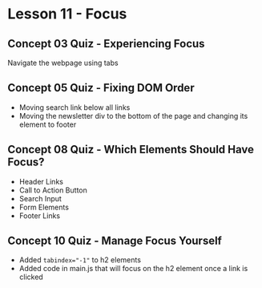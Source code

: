 # Lesson 11 - Focus

## Concept 03 Quiz - Experiencing Focus
Navigate the webpage using tabs

## Concept 05 Quiz - Fixing DOM Order
- Moving search link below all links
- Moving the newsletter div to the bottom of the page and changing its element to footer

## Concept 08 Quiz - Which Elements Should Have Focus?
- Header Links
- Call to Action Button
- Search Input
- Form Elements
- Footer Links

## Concept 10 Quiz - Manage Focus Yourself
- Added `tabindex="-1"` to h2 elements
- Added code in main.js that will focus on the h2 element once a link is clicked